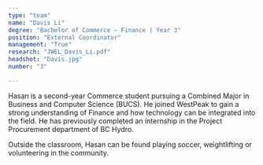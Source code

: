 ```yaml
---
type: "team"
name: "Davis Li"
degree: "Bachelor of Commerce – Finance | Year 3"
position: "External Coordinator"
management: "True"
research: "JWEL_Davis_Li.pdf"
headshot: "Davis.jpg"
number: "3"

---
```

Hasan is a second-year Commerce student pursuing a Combined Major in Business and Computer Science (BUCS). He joined WestPeak to gain a strong understanding of Finance and how technology can be integrated into the field. He has previously completed an internship in the Project Procurement department of BC Hydro.


Outside the classroom, Hasan can be found playing soccer, weightlifting or volunteering in the community.

